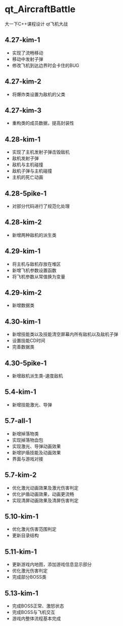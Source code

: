 # qt_AircraftBattle
大一下C++课程设计 qt飞机大战

## 4.27-kim-1
+ 实现了流畅移动
+ 移动中发射子弹
+ 修改飞机到达边界时会卡住的BUG

## 4.27-kim-2
+ 将爆炸类设置为敌机的父类

## 4.27-kim-3
+ 重构类的成员数据，提高封装性

## 4.28-kim-1
+ 实现了主机发射子弹击毁敌机
+ 敌机发射子弹
+ 敌机与主机碰撞
+ 敌机子弹与主机碰撞
+ 主机的死亡动画

## 4.28-5pike-1
+ 对部分代码进行了规范化处理

## 4.28-kim-2
+ 新增两种敌机的派生类

## 4.29-kim-1
+ 将主机与敌机存放在堆区
+ 新增飞机参数设置函数
+ 将飞机参数从常值换为变量

## 4.29-kim-2
+ 新增数据类

## 4.30-kim-1
+ 新增技能类以及技能清空屏幕内所有敌机以及敌机子弹
+ 设置技能CD时间
+ 完善数据类

## 4.30-5pike-1
+ 新增敌机派生类-速度敌机

## 5.4-kim-1
+ 新增技能激光、导弹

## 5.7-all-1
+ 新增掉落物类
+ 实现掉落物血包
+ 实现激光、导弹动画效果
+ 新增护盾技能及动画效果
+ 界面与游戏对接

## 5.7-kim-2
+ 优化激光动画效果及激光伤害判定
+ 优化护盾动画效果，动画更流畅
+ 实现清屏动画效果及清屏伤害判定

## 5.10-kim-1
+ 优化激光伤害范围判定
+ 更新目录结构

## 5.11-kim-1
+ 更新游戏内地图，添加游戏信息显示部分
+ 优化激光伤害判定
+ 完成部分BOSS类

## 5.13-kim-1
+ 完成BOSS正常、激怒状态
+ 完成BOSS与飞机交互
+ 游戏内整体流程基本完成
